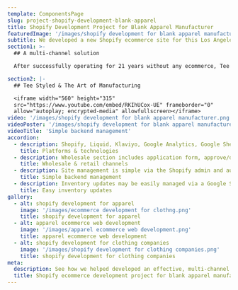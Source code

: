 ```yaml
---
template: ComponentsPage
slug: project-shopify-development-blank-apparel
title: Shopify Development Project for Blank Apparel Manufacturer
featuredImage: '/images/shopify development for blank apparel manufacturer.png'
subtitle: We developed a new Shopify ecommerce site for this Los Angeles-based blank apparel manufacturer to sell via wholesale & retail
section1: >-
  ## A multi-channel solution

  After successfully operating for 21 years without any ecommerce, Tee styled came to us looking to develop a solution to sell both to their current wholesale customer, as well as open a new sales channel to sell direct to customers.

section2: |-
  ## Tee Styled & The Art of Manufacturing

  <iframe width="560" height="315"
  src="https://www.youtube.com/embed/RKIhUCox-UE" frameborder="0"
  allow="autoplay; encrypted-media" allowfullscreen></iframe>
video: '/images/shopify development for blank apparel manufacturer.png'
videoPoster: '/images/shopify development for blank apparel manufacturer.png'
videoTitle: 'Simple backend management'
accordion:
  - description: Shopify, Liquid, Klaviyo, Google Analytics, Google Sheets
    title: Platforms & technologies
  - description: Wholesale section includes application form, approve/deny process, custom discounts & tiered pricing. Retail section allows company to sell to a new customer segment.
    title: Wholesale & retail channels
  - description: Site management is simple via the Shopify admin and automated integrations with Klaviyo for email marketing.
    title: Simple backend management
  - description: Inventory updates may be easily managed via a Google Sheets integration
    title: Easy inventory updates
gallery:
  - alt: shopify development for apparel
    image: '/images/ecommerce development for clothng.png'
    title: shopify development for apparel
  - alt: apparel ecommerce web development
    image: '/images/apparel ecommerce web development.png'
    title: apparel ecommerce web development
  - alt: shopify development for clothing companies
    image: '/images/shopify development for clothing companies.png'
    title: shopify development for clothing companies
meta:
  description: See how we helped developed an effective, multi-channel Shpoify site for this Los Angeles-based blank apparel manufacturer & wholesaler.
  title: Shopify ecommerce development project for blank apparel manufacturer
---
```

